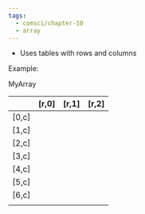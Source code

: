 ```yaml
---
tags:
  - comsci/chapter-10
  - array
---
```

- Uses tables with rows and columns

Example:

MyArray

|        | \[r,0] | \[r,1] | \[r,2] |
| ------ | ------ | ------ | ------ |
| \[0,c] |        |        |        |
| \[1,c] |        |        |        |
| \[2,c] |        |        |        |
| \[3,c] |        |        |        |
| \[4,c] |        |        |        |
| \[5,c] |        |        |        |
| \[6,c] |        |        |        |
|        |        |        |        |
